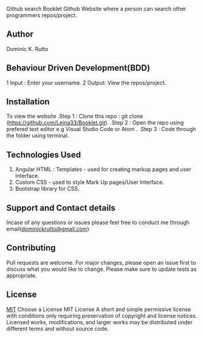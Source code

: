 Github search Booklet
Github Website where a person can search other programmers repos/project.

## Author

Dominic K. Rutto

## Behaviour Driven Development(BDD)

1 Input : Enter your username.
2 Output: View the repos/project.

## Installation

To view the website
.Step 1 : Clone this repo : git clone (https://github.com/Leina33/Booklet.git).
.Step 2 : Open the repo using prefered text editor e.g Visual Studio Code or Atom .
.Step 3 : Code through the folder using terminal.

## Technologies Used

1. Angular HTML : Templates - used for creating markup pages and user interface.
2. Custom CSS - used to style Mark Up pages/User Interface.
3. Bootstrap library for CSS.

## Support and Contact details

Incase of any questions or issues please feel free to conduct me through email(dominickrutto@gmail.com)

## Contributing

Pull requests are welcome. For major changes, please open an issue first to discuss what you would like to change. Please make sure to update tests as appropriate.

## License

[MIT](https://choosealicense.com/licenses/mit/)
Choose a License
MIT License
A short and simple permissive license with conditions only requiring preservation of copyright and license notices. Licensed works, modifications, and larger works may be distributed under different terms and without source code.
